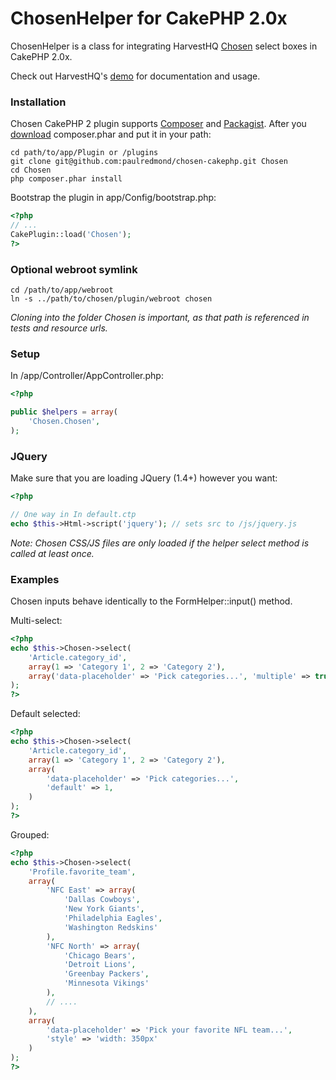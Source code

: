 # ChosenHelper for CakePHP 2.0x

ChosenHelper is a class for integrating HarvestHQ [Chosen](https://github.com/harvesthq/chosen/) select boxes in CakePHP 2.0x.

Check out HarvestHQ's [demo](http://harvesthq.github.com/chosen/) for documentation and usage.

### Installation

Chosen CakePHP 2 plugin supports [Composer](https://github.com/composer/composer) and [Packagist](http://packagist.org/). After you [download](http://packagist.org/) composer.phar and put it in your path:

```
cd path/to/app/Plugin or /plugins
git clone git@github.com:paulredmond/chosen-cakephp.git Chosen
cd Chosen
php composer.phar install
```

Bootstrap the plugin in app/Config/bootstrap.php:
```php
<?php
// ...
CakePlugin::load('Chosen');
?>
```

### Optional webroot symlink
```
cd /path/to/app/webroot
ln -s ../path/to/chosen/plugin/webroot chosen
```
*Cloning into the folder Chosen is important, as that path is referenced in tests and resource urls.*

### Setup

In /app/Controller/AppController.php:

```php
<?php

public $helpers = array(
    'Chosen.Chosen',
);
```

### JQuery
Make sure that you are loading JQuery (1.4+) however you want:

```php
<?php

// One way in In default.ctp
echo $this->Html->script('jquery'); // sets src to /js/jquery.js
```

*Note: Chosen CSS/JS files are only loaded if the helper select method is called at least once.*

### Examples
Chosen inputs behave identically to the FormHelper::input() method.

Multi-select:

```php
<?php
echo $this->Chosen->select(
    'Article.category_id',
    array(1 => 'Category 1', 2 => 'Category 2'),
    array('data-placeholder' => 'Pick categories...', 'multiple' => true)
);
?>
```

Default selected:

```php
<?php
echo $this->Chosen->select(
    'Article.category_id',
    array(1 => 'Category 1', 2 => 'Category 2'),
    array(
        'data-placeholder' => 'Pick categories...',
        'default' => 1,
    ) 
);
?>
```

Grouped:

```php
<?php
echo $this->Chosen->select(
    'Profile.favorite_team',
    array(
        'NFC East' => array(
            'Dallas Cowboys',
            'New York Giants',
            'Philadelphia Eagles',
            'Washington Redskins'
        ),
        'NFC North' => array(
            'Chicago Bears',
            'Detroit Lions',
            'Greenbay Packers',
            'Minnesota Vikings'
        ),
        // ....
    ),
    array(
        'data-placeholder' => 'Pick your favorite NFL team...',
        'style' => 'width: 350px'
    )
);
?>
```
